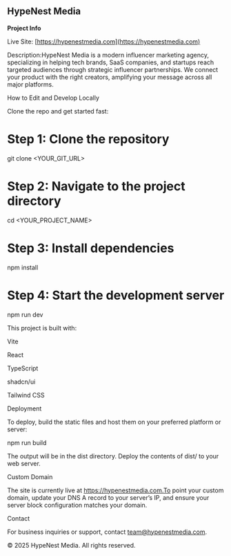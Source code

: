 ## HypeNest Media

**Project Info**

Live Site: [https://hypenestmedia.com](https://hypenestmedia.com)

Description:HypeNest Media is a modern influencer marketing agency, specializing in helping tech brands, SaaS companies, and startups reach targeted audiences through strategic influencer partnerships. We connect your product with the right creators, amplifying your message across all major platforms.

How to Edit and Develop Locally

Clone the repo and get started fast:

# Step 1: Clone the repository

git clone <YOUR_GIT_URL>

# Step 2: Navigate to the project directory

cd <YOUR_PROJECT_NAME>

# Step 3: Install dependencies

npm install

# Step 4: Start the development server

npm run dev

This project is built with:

Vite

React

TypeScript

shadcn/ui

Tailwind CSS

Deployment

To deploy, build the static files and host them on your preferred platform or server:

npm run build

The output will be in the dist directory. Deploy the contents of dist/ to your web server.

Custom Domain

The site is currently live at https://hypenestmedia.com.To point your custom domain, update your DNS A record to your server’s IP, and ensure your server block configuration matches your domain.

Contact

For business inquiries or support, contact team@hypenestmedia.com.

© 2025 HypeNest Media. All rights reserved.
